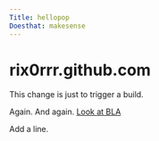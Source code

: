 ```yaml
---
Title: hellopop
Doesthat: makesense
---
```

# rix0rrr.github.com

This change is just to trigger a build.

Again. And again. [Look at BLA](BLA.md)

Add a line.


